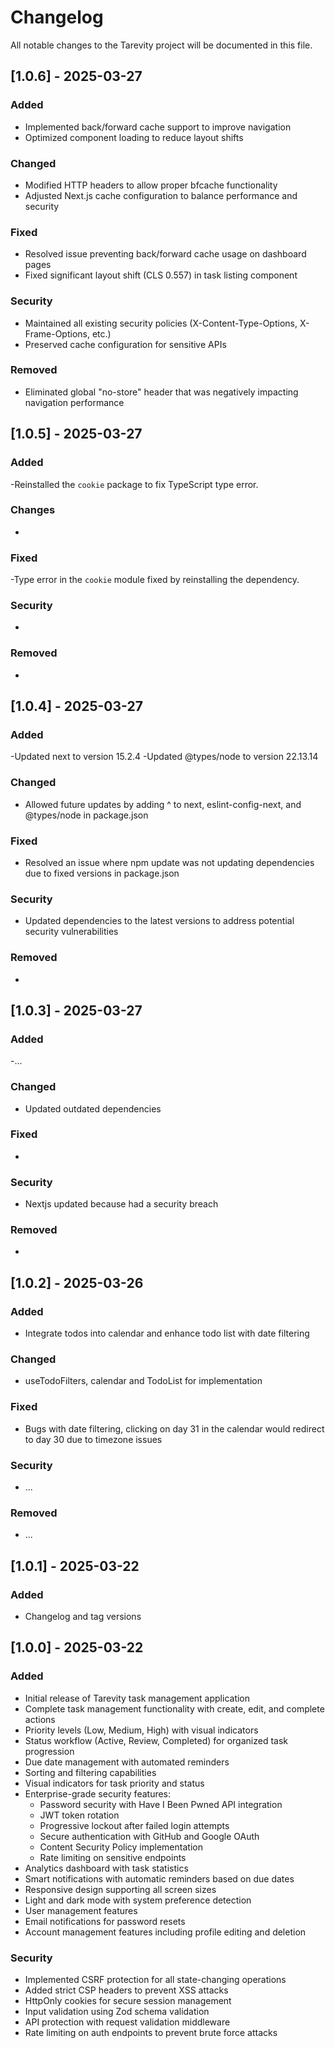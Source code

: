 # Changelog

All notable changes to the Tarevity project will be documented in this file.

## [1.0.6] - 2025-03-27

### Added

- Implemented back/forward cache support to improve navigation
- Optimized component loading to reduce layout shifts

### Changed

- Modified HTTP headers to allow proper bfcache functionality
- Adjusted Next.js cache configuration to balance performance and security

### Fixed

- Resolved issue preventing back/forward cache usage on dashboard pages
- Fixed significant layout shift (CLS 0.557) in task listing component

### Security

- Maintained all existing security policies (X-Content-Type-Options, X-Frame-Options, etc.)
- Preserved cache configuration for sensitive APIs

### Removed

- Eliminated global "no-store" header that was negatively impacting navigation performance

## [1.0.5] - 2025-03-27

### Added

-Reinstalled the `cookie` package to fix TypeScript type error.

### Changes

-

### Fixed

-Type error in the `cookie` module fixed by reinstalling the dependency.

### Security

-

### Removed

-

## [1.0.4] - 2025-03-27

### Added

-Updated next to version 15.2.4
-Updated @types/node to version 22.13.14

### Changed

- Allowed future updates by adding ^ to next, eslint-config-next, and @types/node in package.json

### Fixed

- Resolved an issue where npm update was not updating dependencies due to fixed versions in package.json

### Security

- Updated dependencies to the latest versions to address potential security vulnerabilities

### Removed

-

## [1.0.3] - 2025-03-27

### Added

-...

### Changed

- Updated outdated dependencies

### Fixed

-

### Security

- Nextjs updated because had a security breach

### Removed

-

## [1.0.2] - 2025-03-26

### Added

- Integrate todos into calendar and enhance todo list with date filtering

### Changed

- useTodoFilters, calendar and TodoList for implementation

### Fixed

- Bugs with date filtering, clicking on day 31 in the calendar would redirect to day 30 due to timezone issues

### Security

- ...

### Removed

- ...

## [1.0.1] - 2025-03-22

### Added

- Changelog and tag versions

## [1.0.0] - 2025-03-22

### Added

- Initial release of Tarevity task management application
- Complete task management functionality with create, edit, and complete actions
- Priority levels (Low, Medium, High) with visual indicators
- Status workflow (Active, Review, Completed) for organized task progression
- Due date management with automated reminders
- Sorting and filtering capabilities
- Visual indicators for task priority and status
- Enterprise-grade security features:
  - Password security with Have I Been Pwned API integration
  - JWT token rotation
  - Progressive lockout after failed login attempts
  - Secure authentication with GitHub and Google OAuth
  - Content Security Policy implementation
  - Rate limiting on sensitive endpoints
- Analytics dashboard with task statistics
- Smart notifications with automatic reminders based on due dates
- Responsive design supporting all screen sizes
- Light and dark mode with system preference detection
- User management features
- Email notifications for password resets
- Account management features including profile editing and deletion

### Security

- Implemented CSRF protection for all state-changing operations
- Added strict CSP headers to prevent XSS attacks
- HttpOnly cookies for secure session management
- Input validation using Zod schema validation
- API protection with request validation middleware
- Rate limiting on auth endpoints to prevent brute force attacks
